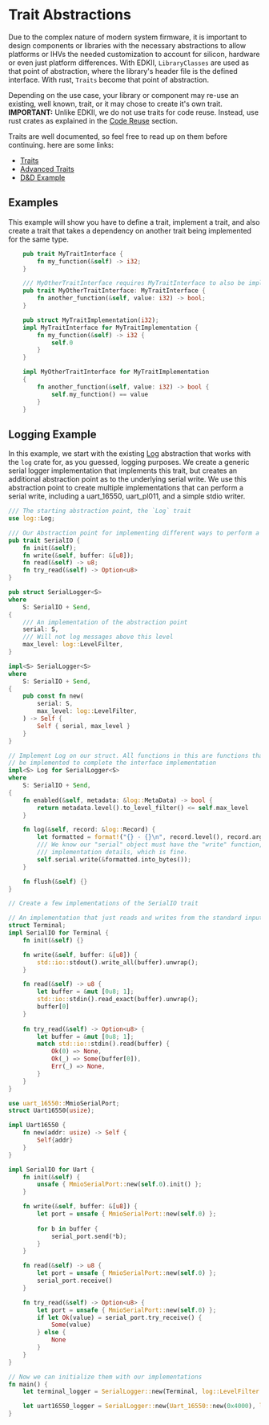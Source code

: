 # Trait Abstractions

Due to the complex nature of modern system firmware, it is important to design components or
libraries with the necessary abstractions to allow platforms or IHVs the needed customization to
account for silicon, hardware or even just platform differences. With EDKII, `LibraryClasses` are
used as that point of abstraction, where the library's header file is the defined interface. With
rust, `Traits` become that point of abstraction. 

Depending on the use case, your library or component may re-use an existing, well known, trait, or
it may chose to create it's own trait. **IMPORTANT:** Unlike EDKII, we do not use traits for code
reuse. Instead, use rust crates as explained in the [Code Reuse](./reuse.md) section.

Traits are well documented, so feel free to read up on them before continuing. here are some links:

- [Traits](https://doc.rust-lang.org/book/ch10-02-traits.html)
- [Advanced Traits](https://doc.rust-lang.org/book/ch19-03-advanced-traits.html)
- [D&D Example](https://desmodrone.github.io/posts/traits-101/)

## Examples

This example will show you have to define a trait, implement a trait, and also create a trait
that takes a dependency on another trait being implemented for the same type.

``` rust
    pub trait MyTraitInterface {
        fn my_function(&self) -> i32;  
    }

    /// MyOtherTraitInterface requires MyTraitInterface to also be implemented
    pub trait MyOtherTraitInterface: MyTraitInterface {
        fn another_function(&self, value: i32) -> bool;
    }

    pub struct MyTraitImplementation(i32);
    impl MyTraitInterface for MyTraitImplementation {
        fn my_function(&self) -> i32 {
            self.0
        }
    }

    impl MyOtherTraitInterface for MyTraitImplementation
    {
        fn another_function(&self, value: i32) -> bool {
            self.my_function() == value
        }
    }
```

## Logging Example

In this example, we start with the existing [Log](https://docs.rs/log/latest/log/trait.Log.html)
abstraction that works with the `log` crate for, as you guessed, logging purposes. We create a
generic serial logger implementation that implements this trait, but creates an additional 
abstraction point as to the underlying serial write. We use this abstraction point to create
multiple implementations that can perform a serial write, including a uart_16550, uart_pl011, and
a simple stdio writer.

``` rust
/// The starting abstraction point, the `Log` trait
use log::Log;

/// Our Abstraction point for implementing different ways to perform a serial write
pub trait SerialIO {
    fn init(&self);
    fn write(&self, buffer: &[u8]);
    fn read(&self) -> u8;
    fn try_read(&self) -> Option<u8>
}

pub struct SerialLogger<S>
where
    S: SerialIO + Send,
{
    /// An implementation of the abstraction point
    serial: S,
    /// Will not log messages above this level
    max_level: log::LevelFilter,
}

impl<S> SerialLogger<S>
where
    S: SerialIO + Send,
{
    pub const fn new(
        serial: S,
        max_level: log::LevelFilter,
    ) -> Self {
        Self { serial, max_level }
    }
}

// Implement Log on our struct. All functions in this are functions that the log trait requires
// be implemented to complete the interface implementation
impl<S> Log for SerialLogger<S>
where
    S: SerialIO + Send,
{
    fn enabled(&self, metadata: &log::MetaData) -> bool {
        return metadata.level().to_level_filter() <= self.max_level
    }

    fn log(&self, record: &log::Record) {
        let formatted = format!("{} - {}\n", record.level(), record.args())
        /// We know our "serial" object must have the "write" function, we just don't know the
        /// implementation details, which is fine.
        self.serial.write(&formatted.into_bytes());
    }

    fn flush(&self) {}
}

// Create a few implementations of the SerialIO trait

// An implementation that just reads and writes from the standard input output
struct Terminal;
impl SerialIO for Terminal {
    fn init(&self) {}

    fn write(&self, buffer: &[u8]) {
        std::io::stdout().write_all(buffer).unwrap();
    }

    fn read(&self) -> u8 {
        let buffer = &mut [0u8; 1];
        std::io::stdin().read_exact(buffer).unwrap();
        buffer[0]
    }
        
    fn try_read(&self) -> Option<u8> {
        let buffer = &mut [0u8; 1];
        match std::io::stdin().read(buffer) {
            Ok(0) => None,
            Ok(_) => Some(buffer[0]),
            Err(_) => None,
        }
    }
}

use uart_16550::MmioSerialPort;
struct Uart16550(usize);

impl Uart16550 {
    fn new(addr: usize) -> Self {
        Self{addr}
    }
}

impl SerialIO for Uart {
    fn init(&self) {
        unsafe { MmioSerialPort::new(self.0).init() };
    }

    fn write(&self, buffer: &[u8]) {
        let port = unsafe { MmioSerialPort::new(self.0) };
        
        for b in buffer {
            serial_port.send(*b);
        }
    }

    fn read(&self) -> u8 {
        let port = unsafe { MmioSerialPort::new(self.0) };
        serial_port.receive()
    }

    fn try_read(&self) -> Option<u8> {
        let port = unsafe { MmioSerialPort::new(self.0) };
        if let Ok(value) = serial_port.try_receive() {
            Some(value) 
        } else {
            None
        }
    }
}

// Now we can initialize them with our implementations
fn main() {
    let terminal_logger = SerialLogger::new(Terminal, log::LevelFilter::Trace);

    let uart16550_logger = SerialLogger::new(Uart_16550::new(0x4000), log::LevelFilter::Trace);
}
```
